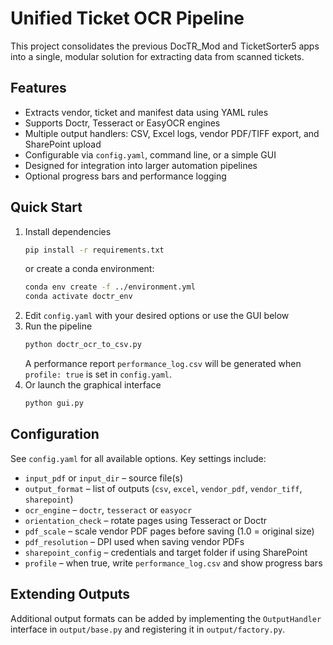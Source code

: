 # Unified Ticket OCR Pipeline

This project consolidates the previous DocTR_Mod and TicketSorter5 apps into a single, modular solution for extracting data from scanned tickets.

## Features

- Extracts vendor, ticket and manifest data using YAML rules
- Supports Doctr, Tesseract or EasyOCR engines
- Multiple output handlers: CSV, Excel logs, vendor PDF/TIFF export, and SharePoint upload
- Configurable via `config.yaml`, command line, or a simple GUI
- Designed for integration into larger automation pipelines
- Optional progress bars and performance logging

## Quick Start

1. Install dependencies
   ```bash
   pip install -r requirements.txt
   ```
   or create a conda environment:
   ```bash
   conda env create -f ../environment.yml
   conda activate doctr_env
   ```
2. Edit `config.yaml` with your desired options or use the GUI below
3. Run the pipeline
   ```bash
   python doctr_ocr_to_csv.py
   ```
   A performance report `performance_log.csv` will be generated when
   `profile: true` is set in `config.yaml`.
4. Or launch the graphical interface
   ```bash
   python gui.py
   ```

## Configuration
See `config.yaml` for all available options. Key settings include:

- `input_pdf` or `input_dir` – source file(s)
- `output_format` – list of outputs (`csv`, `excel`, `vendor_pdf`, `vendor_tiff`, `sharepoint`)
- `ocr_engine` – `doctr`, `tesseract` or `easyocr`
- `orientation_check` – rotate pages using Tesseract or Doctr
- `pdf_scale` – scale vendor PDF pages before saving (1.0 = original size)
- `pdf_resolution` – DPI used when saving vendor PDFs
- `sharepoint_config` – credentials and target folder if using SharePoint
- `profile` – when true, write `performance_log.csv` and show progress bars

## Extending Outputs
Additional output formats can be added by implementing the `OutputHandler` interface in `output/base.py` and registering it in `output/factory.py`.


